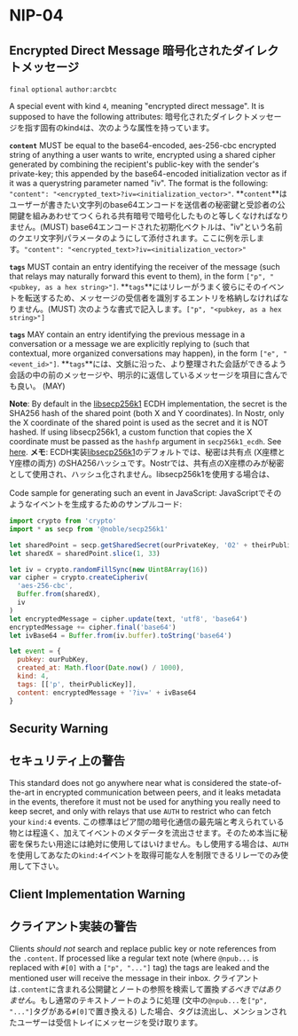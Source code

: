 NIP-04
======

Encrypted Direct Message
暗号化されたダイレクトメッセージ
------------------------

`final` `optional` `author:arcbtc`

A special event with kind `4`, meaning "encrypted direct message". It is supposed to have the following attributes:
暗号化されたダイレクトメッセージを指す固有のkind`4`は、次のような属性を持っています。

**`content`** MUST be equal to the base64-encoded, aes-256-cbc encrypted string of anything a user wants to write, encrypted using a shared cipher generated by combining the recipient's public-key with the sender's private-key; this appended by the base64-encoded initialization vector as if it was a querystring parameter named "iv". The format is the following: `"content": "<encrypted_text>?iv=<initialization_vector>"`.
**`content`**はユーザーが書きたい文字列のbase64エンコードを送信者の秘密鍵と受診者の公開鍵を組みあわせてつくられる共有暗号で暗号化したものと等しくなければなりません。(MUST) base64エンコードされた初期化ベクトルは、"iv"という名前のクエリ文字列パラメータのようにして添付されます。ここに例を示します。`"content": "<encrypted_text>?iv=<initialization_vector>"`

**`tags`** MUST contain an entry identifying the receiver of the message (such that relays may naturally forward this event to them), in the form `["p", "<pubkey, as a hex string>"]`.
**`tags`**にはリレーがうまく彼らにそのイベントを転送するため、メッセージの受信者を識別するエントリを格納しなければなりません。(MUST) 次のような書式で記入します。`["p", "<pubkey, as a hex string>"]`

**`tags`** MAY contain an entry identifying the previous message in a conversation or a message we are explicitly replying to (such that contextual, more organized conversations may happen), in the form `["e", "<event_id>"]`.
**`tags`**には、文脈に沿った、より整理された会話ができるよう会話の中の前のメッセージや、明示的に返信しているメッセージを項目に含んでも良い。 (MAY)

**Note**: By default in the [libsecp256k1](https://github.com/bitcoin-core/secp256k1) ECDH implementation, the secret is the SHA256 hash of the shared point (both X and Y coordinates). In Nostr, only the X coordinate of the shared point is used as the secret and it is NOT hashed. If using libsecp256k1, a custom function that copies the X coordinate must be passed as the `hashfp` argument in `secp256k1_ecdh`. See [here](https://github.com/bitcoin-core/secp256k1/blob/master/src/modules/ecdh/main_impl.h#L29).
**メモ**: ECDH実装[libsecp256k1](https://github.com/bitcoin-core/secp256k1)のデフォルトでは、秘密は共有点 (X座標とY座標の両方) のSHA256ハッシュです。Nostrでは、共有点のX座標のみが秘密として使用され、ハッシュ化されません。libsecp256k1を使用する場合は、

Code sample for generating such an event in JavaScript:
JavaScriptでそのようなイベントを生成するためのサンプルコード:

```js
import crypto from 'crypto'
import * as secp from '@noble/secp256k1'

let sharedPoint = secp.getSharedSecret(ourPrivateKey, '02' + theirPublicKey)
let sharedX = sharedPoint.slice(1, 33)

let iv = crypto.randomFillSync(new Uint8Array(16))
var cipher = crypto.createCipheriv(
  'aes-256-cbc',
  Buffer.from(sharedX),
  iv
)
let encryptedMessage = cipher.update(text, 'utf8', 'base64')
encryptedMessage += cipher.final('base64')
let ivBase64 = Buffer.from(iv.buffer).toString('base64')

let event = {
  pubkey: ourPubKey,
  created_at: Math.floor(Date.now() / 1000),
  kind: 4,
  tags: [['p', theirPublicKey]],
  content: encryptedMessage + '?iv=' + ivBase64
}
```

## Security Warning
## セキュリティ上の警告

This standard does not go anywhere near what is considered the state-of-the-art in encrypted communication between peers, and it leaks metadata in the events, therefore it must not be used for anything you really need to keep secret, and only with relays that use `AUTH` to restrict who can fetch your `kind:4` events.
この標準はピア間の暗号化通信の最先端と考えられている物とは程遠く、加えてイベントのメタデータを流出させます。そのため本当に秘密を保ちたい用途には絶対に使用してはいけません。もし使用する場合は、`AUTH`を使用してあなたの`kind:4`イベントを取得可能な人を制限できるリレーでのみ使用して下さい。

## Client Implementation Warning
## クライアント実装の警告

Clients *should not* search and replace public key or note references from the `.content`. If processed like a regular text note (where `@npub...` is replaced with `#[0]` with a `["p", "..."]` tag) the tags are leaked and the mentioned user will receive the message in their inbox.
クライアントは`.content`に含まれる公開鍵とノートの参照を検索して置換*するべきではありません*。もし通常のテキストノートのように処理 (文中の`@npub...`を`["p", "..."]`タグがある`#[0]`で置き換える) した場合、タグは流出し、メンションされたユーザーは受信トレイにメッセージを受け取ります。

